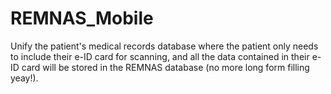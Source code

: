 # REMNAS_Mobile
Unify the patient's medical records database where the patient only needs to include their e-ID card for scanning, and all the data contained in their e-ID card will be stored in the REMNAS database (no more long form filling yeay!).
